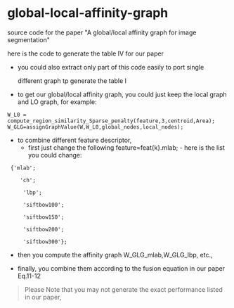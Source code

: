 # global-local-affinity-graph
source code for the paper "A global/local affinity graph for image segmentation"

here is the code to generate the table IV for our paper
- you could also extract only part of this code easily to port single

  different graph tp generate the table I 
 - to get our global/local affinity graph, you could just keep the local
 graph and LO graph, for example:
 ```
 W_L0 = compute_region_similarity_Sparse_penalty(feature,3,centroid,Area);
 W_GLG=assignGraphValue(W,W_L0,global_nodes,local_nodes);
 ```

- to combine different feature descriptor, 
     - first just change the following 
         feature=feat{k}.mlab;
      - here is the list you could change:
```
 {'mlab';

    'ch';

     'lbp';

     'siftbow100';

     'siftbow150';

     'siftbow200';

     'siftbow300'};
```
 - then you compute the affinity graph W_GLG_mlab,W_GLG_lbp, etc., 

 - finally, you combine them according to the fusion equation in our paper Eq.11-12

> Please Note that you may not generate the exact performance listed in our paper,
